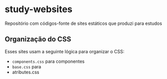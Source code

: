 # study-websites
Repositório com códigos-fonte de sites estáticos que produzi para estudos

## Organização do CSS

Esses sites usam a seguinte lógica para organizar o CSS:
- `components.css` para componentes
- `base.css` para
- atributes.css